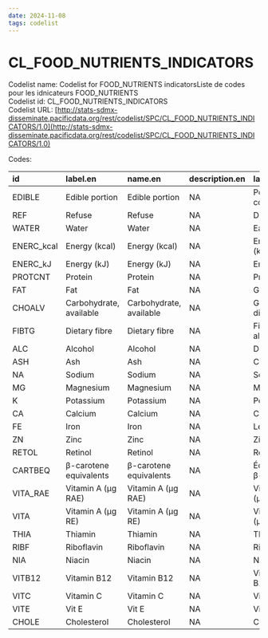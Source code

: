 ```yaml
---
date: 2024-11-08
tags: codelist
---
```


# CL_FOOD_NUTRIENTS_INDICATORS

Codelist name: Codelist for FOOD_NUTRIENTS indicatorsListe de codes pour les idnicateurs FOOD_NUTRIENTS  
Codelist id: CL_FOOD_NUTRIENTS_INDICATORS  
Codelist URL: [http://stats-sdmx-disseminate.pacificdata.org/rest/codelist/SPC/CL_FOOD_NUTRIENTS_INDICATORS/1.0](http://stats-sdmx-disseminate.pacificdata.org/rest/codelist/SPC/CL_FOOD_NUTRIENTS_INDICATORS/1.0)  

Codes:  

|id         |label.en                |name.en                 |description.en |label.fr               |name.fr                |description.fr |
|:----------|:-----------------------|:-----------------------|:--------------|:----------------------|:----------------------|:--------------|
|EDIBLE     |Edible portion          |Edible portion          |NA             |Portion comestible     |Portion comestible     |NA             |
|REF        |Refuse                  |Refuse                  |NA             |Déchet                 |Déchet                 |NA             |
|WATER      |Water                   |Water                   |NA             |Eau                    |Eau                    |NA             |
|ENERC_kcal |Energy (kcal)           |Energy (kcal)           |NA             |Energy (kcal)          |Energy (kcal)          |NA             |
|ENERC_kJ   |Energy (kJ)             |Energy (kJ)             |NA             |Energy (kJ)            |Energy (kJ)            |NA             |
|PROTCNT    |Protein                 |Protein                 |NA             |Protéine               |Protéine               |NA             |
|FAT        |Fat                     |Fat                     |NA             |Graisse                |Graisse                |NA             |
|CHOALV     |Carbohydrate, available |Carbohydrate, available |NA             |Glucides, disponibles  |Glucides, disponibles  |NA             |
|FIBTG      |Dietary fibre           |Dietary fibre           |NA             |Fibres alimentaires    |Fibres alimentaires    |NA             |
|ALC        |Alcohol                 |Alcohol                 |NA             |De l'alcool            |De l'alcool            |NA             |
|ASH        |Ash                     |Ash                     |NA             |Cendre                 |Cendre                 |NA             |
|NA         |Sodium                  |Sodium                  |NA             |Sodium                 |Sodium                 |NA             |
|MG         |Magnesium               |Magnesium               |NA             |Magnésium              |Magnésium              |NA             |
|K          |Potassium               |Potassium               |NA             |Potassium              |Potassium              |NA             |
|CA         |Calcium                 |Calcium                 |NA             |Calcium                |Calcium                |NA             |
|FE         |Iron                    |Iron                    |NA             |Le fer                 |Le fer                 |NA             |
|ZN         |Zinc                    |Zinc                    |NA             |Zinc                   |Zinc                   |NA             |
|RETOL      |Retinol                 |Retinol                 |NA             |Rétinol                |Rétinol                |NA             |
|CARTBEQ    |β-carotene equivalents  |β-carotene equivalents  |NA             |Équivalents β-carotène |Équivalents β-carotène |NA             |
|VITA_RAE   |Vitamin A (µg RAE)      |Vitamin A (µg RAE)      |NA             |Vitamine A (µg RAE)    |Vitamine A (µg RAE)    |NA             |
|VITA       |Vitamin A (µg RE)       |Vitamin A (µg RE)       |NA             |Vitamine A (µg RE)     |Vitamine A (µg RE)     |NA             |
|THIA       |Thiamin                 |Thiamin                 |NA             |Thiamin                |Thiamin                |NA             |
|RIBF       |Riboflavin              |Riboflavin              |NA             |Riboflavine            |Riboflavine            |NA             |
|NIA        |Niacin                  |Niacin                  |NA             |Niacine                |Niacine                |NA             |
|VITB12     |Vitamin B12             |Vitamin B12             |NA             |Vitamine B12           |Vitamine B12           |NA             |
|VITC       |Vitamin C               |Vitamin C               |NA             |Vitamine C             |Vitamine C             |NA             |
|VITE       |Vit E                   |Vit E                   |NA             |Vit E                  |Vit E                  |NA             |
|CHOLE      |Cholesterol             |Cholesterol             |NA             |Cholestérol            |Cholestérol            |NA             |
